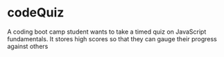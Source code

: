 # codeQuiz
A coding boot camp student wants to take a timed quiz on JavaScript fundamentals. It stores high scores so that they can gauge their progress against others
